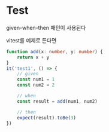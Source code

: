 # Test

given-when-then 패턴이 사용된다

vitest를 예제로 든다면

```ts
function add(x: number, y: number) {
	return x + y
}
it('test1', () => {
	// given
	const num1 = 1
	const num2 = 2

	// when
	const result = add(num1, num2)

	// then
	expect(result).toBe(3)
})
```
